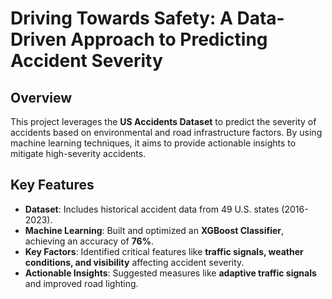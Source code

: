 # Driving Towards Safety: A Data-Driven Approach to Predicting Accident Severity

## Overview
This project leverages the **US Accidents Dataset** to predict the severity of accidents based on environmental and road infrastructure factors. By using machine learning techniques, it aims to provide actionable insights to mitigate high-severity accidents.

## Key Features
- **Dataset**: Includes historical accident data from 49 U.S. states (2016-2023).
- **Machine Learning**: Built and optimized an **XGBoost Classifier**, achieving an accuracy of **76%**.
- **Key Factors**: Identified critical features like **traffic signals, weather conditions, and visibility** affecting accident severity.
- **Actionable Insights**: Suggested measures like **adaptive traffic signals** and improved road lighting.
